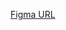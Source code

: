 <a href='https://www.figma.com/file/yYshotdk7fTVNqObQqKBfS/Untitled?type=design&node-id=0%3A1&mode=design&t=UfrFfV31I84tIMbo-1' target="_blank">Figma  URL</a>
